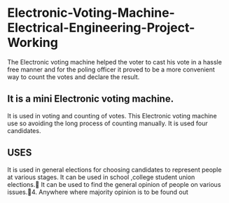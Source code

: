 # Electronic-Voting-Machine-Electrical-Engineering-Project-Working
The Electronic voting machine helped the voter to cast his vote in a hassle free manner and for the poling officer it proved to be a more convenient way to count the votes and declare the result.
## It is a mini Electronic voting machine. 
It is used in voting and counting of votes.
This Electronic voting machine use so avoiding the long process of counting manually.
It is used four candidates.
## USES
It is used in general elections for choosing candidates to represent people at various stages.
It can be used in school ,college student union elections.
It can be used to find the general opinion of people on various issues.4. Anywhere where majority opinion is to be found out


